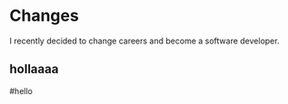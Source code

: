 <h1>Changes</h1>

<p>I recently decided to change careers and become a software developer.</p>

<h2>hollaaaa</h2>

#hello